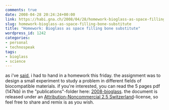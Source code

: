 ```yaml
---
comments: true
date: 2008-04-28 20:24:24+00:00
link: https://habi.gna.ch/2008/04/28/homework-bioglass-as-space-filling-bone-substitute/
slug: homework-bioglass-as-space-filling-bone-substitute
title: "Homework: Bioglass as space filling bone substitute"
wordpress_id: 1242
categories:
- personal
- technospeak
tags:
- bioglass
- science
---
```


as i've [said](https://habi.gna.ch/2008/04/25/1239/), i had to hand in a homework this friday. the assignment was to design a small experiment to study a problem in different fields of biocompatible materials. if you're interested, you can read the 5 pages pdf (147kb) in the "publications"-folder here: [2008-bioglass](https://habi.gna.ch/publications/2008-bioglass.pdf). the document is released under an [Attribution-Noncommercial 2.5 Switzerland](http://creativecommons.org/licenses/by-nc/2.5/ch/deed.en)-license, so feel free to share and remix is as you wish.




